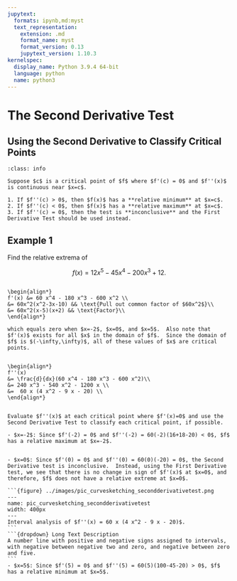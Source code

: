 ```yaml
---
jupytext:
  formats: ipynb,md:myst
  text_representation:
    extension: .md
    format_name: myst
    format_version: 0.13
    jupytext_version: 1.10.3
kernelspec:
  display_name: Python 3.9.4 64-bit
  language: python
  name: python3
---
```

# The Second Derivative Test

## Using the Second Derivative to Classify Critical Points

```{admonition} The Second Derivative Test
:class: info

Suppose $c$ is a critical point of $f$ where $f'(c) = 0$ and $f''(x)$ is continuous near $x=c$.

1. If $f''(c) > 0$, then $f(x)$ has a **relative minimum** at $x=c$.
2. If $f''(c) < 0$, then $f(x)$ has a **relative maximum** at $x=c$.
3. If $f''(c) = 0$, then the test is **inconclusive** and the First Derivative Test should be used instead.
```

## Example 1

Find the relative extrema of 

$$f(x) = 12 x^5 - 45 x^4 - 200 x^3 +12.$$

```{dropdown} **Step 1:** &nbsp; Find the critical points of &nbsp; $f$.

\begin{align*}
f'(x) &= 60 x^4 - 180 x^3 - 600 x^2 \\
&= 60x^2(x^2-3x-10) && \text{Pull out common factor of $60x^2$}\\
&= 60x^2(x-5)(x+2) && \text{Factor}\\
\end{align*}

which equals zero when $x=-2$, $x=0$, and $x=5$.  Also note that $f'(x)$ exists for all $x$ in the domain of $f$.  Since the domain of $f$ is $(-\infty,\infty)$, all of these values of $x$ are critical points.
```

```{dropdown} **Step 2:** &nbsp; Compute &nbsp; $f''(x)$.

\begin{align*}
f''(x) 
&= \frac{d}{dx}(60 x^4 - 180 x^3 - 600 x^2)\\
&= 240 x^3 - 540 x^2 - 1200 x \\
&=  60 x (4 x^2 - 9 x - 20) \\
\end{align*}
```

````{dropdown} **Step 3:** &nbsp; Evaluate &nbsp; $f''(x)$ &nbsp; at each critical point.

Evaluate $f''(x)$ at each critical point where $f'(x)=0$ and use the Second Derivative Test to classify each critical point, if possible.

- $x=-2$: Since $f'(-2) = 0$ and $f''(-2) = 60(-2)(16+18-20) < 0$, $f$ has a relative maximum at $x=-2$.


- $x=0$: Since $f'(0) = 0$ and $f''(0) = 60(0)(-20) = 0$, the Second Derivative test is inconclusive.  Instead, using the First Derivative test, we see that there is no change in sign of $f'(x)$ at $x=0$, and therefore, $f$ does not have a relative extreme at $x=0$.

```{figure} ../images/pic_curvesketching_secondderivativetest.png
---
name: pic_curvesketching_secondderivativetest
width: 400px
---
Interval analysis of $f''(x) = 60 x (4 x^2 - 9 x - 20)$.
```
```{dropdown} Long Text Description
A number line with positive and negative signs assigned to intervals, with negative between negative two and zero, and negative between zero and five.
```
- $x=5$: Since $f'(5) = 0$ and $f''(5) = 60(5)(100-45-20) > 0$, $f$ has a relative minimum at $x=5$.
````
